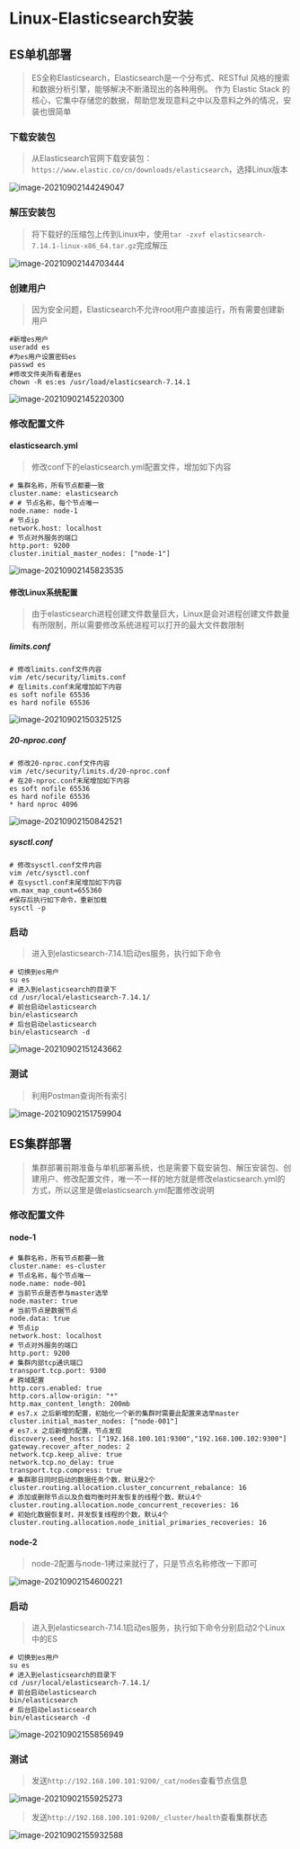 # Linux-Elasticsearch安装

## ES单机部署

> ES全称Elasticsearch，Elasticsearch是一个分布式、RESTful 风格的搜索和数据分析引擎，能够解决不断涌现出的各种用例。 作为 Elastic Stack 的核心，它集中存储您的数据，帮助您发现意料之中以及意料之外的情况，安装也很简单

### 下载安装包

> 从Elasticsearch官网下载安装包：`https://www.elastic.co/cn/downloads/elasticsearch`，选择Linux版本

![image-20210902144249047](./images/image-20210902144249047.png)

### 解压安装包

> 将下载好的压缩包上传到Linux中，使用`tar -zxvf elasticsearch-7.14.1-linux-x86_64.tar.gz`完成解压

![image-20210902144703444](./images/image-20210902144703444.png)

### 创建用户

> 因为安全问题，Elasticsearch不允许root用户直接运行，所有需要创建新用户

~~~shell
#新增es用户
useradd es
#为es用户设置密码es
passwd es
#修改文件夹所有者是es
chown -R es:es /usr/load/elasticsearch-7.14.1
~~~

![image-20210902145220300](./images/image-20210902145220300.png)

### 修改配置文件

#### elasticsearch.yml

> 修改conf下的elasticsearch.yml配置文件，增加如下内容

~~~shell
# 集群名称，所有节点都要一致
cluster.name: elasticsearch
# # 节点名称，每个节点唯一
node.name: node-1
# 节点ip
network.host: localhost
# 节点对外服务的端口
http.port: 9200
cluster.initial_master_nodes: ["node-1"]
~~~

![image-20210902145823535](./images/image-20210902145823535.png)

#### 修改Linux系统配置

> 由于elasticsearch进程创建文件数量巨大，Linux是会对进程创建文件数量有所限制，所以需要修改系统进程可以打开的最大文件数限制

##### limits.conf

~~~shell
# 修改limits.conf文件内容
vim /etc/security/limits.conf
# 在limits.conf末尾增加如下内容
es soft nofile 65536
es hard nofile 65536
~~~

![image-20210902150325125](./images/image-20210902150325125.png)

##### 20-nproc.conf

~~~shell
# 修改20-nproc.conf文件内容
vim /etc/security/limits.d/20-nproc.conf
# 在20-nproc.conf末尾增加如下内容
es soft nofile 65536
es hard nofile 65536
* hard nproc 4096
~~~

![image-20210902150842521](./images/image-20210902150842521.png)

##### sysctl.conf

~~~shell
# 修改sysctl.conf文件内容
vim /etc/sysctl.conf
# 在sysctl.conf末尾增加如下内容
vm.max_map_count=655360
#保存后执行如下命令，重新加载
sysctl -p
~~~

### 启动

> 进入到elasticsearch-7.14.1启动es服务，执行如下命令

~~~shell
# 切换到es用户
su es
# 进入到elasticsearch的目录下
cd /usr/local/elasticsearch-7.14.1/
# 前台启动elasticsearch
bin/elasticsearch
# 后台启动elasticsearch
bin/elasticsearch -d
~~~

![image-20210902151243662](./images/image-20210902151243662.png)

### 测试

> 利用Postman查询所有索引

![image-20210902151759904](./images/image-20210902151759904.png)

## ES集群部署

> 集群部署前期准备与单机部署系统，也是需要下载安装包、解压安装包、创建用户、修改配置文件，唯一不一样的地方就是修改elasticsearch.yml的方式，所以这里是做elasticsearch.yml配置修改说明

### 修改配置文件

#### node-1

~~~shell
# 集群名称，所有节点都要一致
cluster.name: es-cluster
# 节点名称，每个节点唯一
node.name: node-001
# 当前节点是否参与master选举
node.master: true
# 当前节点是数据节点
node.data: true
# 节点ip
network.host: localhost
# 节点对外服务的端口
http.port: 9200
# 集群内部tcp通讯端口
transport.tcp.port: 9300
# 跨域配置
http.cors.enabled: true
http.cors.allow-origin: "*"
http.max_content_length: 200mb
# es7.x 之后新增的配置，初始化一个新的集群时需要此配置来选举master
cluster.initial_master_nodes: ["node-001"]
# es7.x 之后新增的配置，节点发现
discovery.seed_hosts: ["192.168.100.101:9300","192.168.100.102:9300"]
gateway.recover_after_nodes: 2
network.tcp.keep_alive: true
network.tcp.no_delay: true
transport.tcp.compress: true
# 集群那日同时启动的数据任务个数，默认是2个
cluster.routing.allocation.cluster_concurrent_rebalance: 16
# 添加或删除节点以及负载均衡时并发恢复的线程个数，默认4个
cluster.routing.allocation.node_concurrent_recoveries: 16
# 初始化数据恢复时，并发恢复线程的个数，默认4个
cluster.routing.allocation.node_initial_primaries_recoveries: 16
~~~

#### node-2

> node-2配置与node-1拷过来就行了，只是节点名称修改一下即可

![image-20210902154600221](./images/image-20210902154600221.png)

### 启动

> 进入到elasticsearch-7.14.1启动es服务，执行如下命令分别启动2个Linux中的ES

~~~shell
# 切换到es用户
su es
# 进入到elasticsearch的目录下
cd /usr/local/elasticsearch-7.14.1/
# 前台启动elasticsearch
bin/elasticsearch
# 后台启动elasticsearch
bin/elasticsearch -d
~~~

![image-20210902155856949](./images/image-20210902155856949.png)

### 测试

> 发送`http://192.168.100.101:9200/_cat/nodes`查看节点信息

![image-20210902155925273](./images/image-20210902155925273.png)

> 发送`http://192.168.100.101:9200/_cluster/health`查看集群状态

![image-20210902155932588](./images/image-20210902155932588.png)
